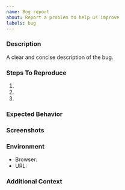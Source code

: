 ```yaml
---
name: Bug report
about: Report a problem to help us improve
labels: bug
---
```


### Description

A clear and concise description of the bug.

### Steps To Reproduce
1.
2.
3.

### Expected Behavior

### Screenshots

### Environment
- Browser:
- URL:

### Additional Context

